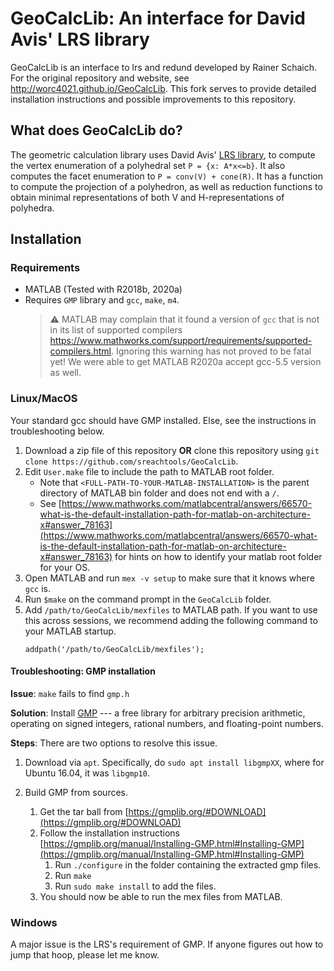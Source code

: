 # GeoCalcLib: An interface for David Avis' LRS library

GeoCalcLib is an interface to lrs and redund developed by
Rainer Schaich. For the original repository and website, see
http://worc4021.github.io/GeoCalcLib. This fork serves to
provide detailed installation instructions and possible
improvements to this repository.

## What does GeoCalcLib do?

The geometric calculation library uses David Avis'
[LRS library](http://cgm.cs.mcgill.ca/~avis/C/lrs.html), to
compute the vertex enumeration of a polyhedral set `P = {x:
A*x<=b}`. It also computes the facet enumeration to `P =
conv(V) + cone(R)`.  It has a function to compute the
projection of a polyhedron, as well as reduction functions
to obtain minimal representations of both V and
H-representations of polyhedra.


## Installation

### Requirements

- MATLAB (Tested with R2018b, 2020a)
- Requires `GMP` library and `gcc`, `make`, `m4`.
    > :warning: MATLAB may complain that it found a version
       of `gcc` that is not in its list of supported
       compilers https://www.mathworks.com/support/requirements/supported-compilers.html. Ignoring this warning has not proved to be fatal yet! We were able to get MATLAB R2020a accept gcc-5.5 version as well.
   

### Linux/MacOS

Your standard gcc should have GMP installed. Else, see the
instructions in troubleshooting below.

1. Download a zip file of this repository **OR** clone this
   repository using `git clone
   https://github.com/sreachtools/GeoCalcLib`.
1. Edit `User.make` file to include the path to MATLAB root
   folder. 
   - Note that `<FULL-PATH-TO-YOUR-MATLAB-INSTALLATION>` is the parent
   directory of MATLAB bin folder and does not end with a
   `/`.
   - See
      [https://www.mathworks.com/matlabcentral/answers/66570-what-is-the-default-installation-path-for-matlab-on-architecture-x#answer_78163](https://www.mathworks.com/matlabcentral/answers/66570-what-is-the-default-installation-path-for-matlab-on-architecture-x#answer_78163)
   for hints on how to identify your matlab root folder for your OS.
1. Open MATLAB and run `mex -v setup` to make sure that it
   knows where `gcc` is. 
1. Run `$make` on the command prompt in the `GeoCalcLib`
   folder.
1. Add `/path/to/GeoCalcLib/mexfiles` to MATLAB path. If you want to use this
   across sessions, we recommend adding the following command to your MATLAB
   startup.
   ```
   addpath('/path/to/GeoCalcLib/mexfiles');
   ```

#### Troubleshooting: GMP installation

**Issue**: `make` fails to find `gmp.h`

**Solution**: Install [GMP](https://gmplib.org/) ---  a free
library for arbitrary precision arithmetic, operating on
signed integers, rational numbers, and floating-point
numbers.

**Steps**:  There are two options to resolve this issue.
1) Download via `apt`.
Specifically, do `sudo apt install libgmpXX`, where for
Ubuntu 16.04, it was `libgmp10`.

2) Build GMP from sources. 
    1. Get the tar ball from
       [https://gmplib.org/#DOWNLOAD](https://gmplib.org/#DOWNLOAD)
    1. Follow the installation instructions
       [https://gmplib.org/manual/Installing-GMP.html#Installing-GMP](https://gmplib.org/manual/Installing-GMP.html#Installing-GMP)
       1. Run `./configure` in the folder containing the
          extracted gmp files.
       1. Run `make`
       1. Run `sudo make install` to add the files.
   1. You should now be able to run the mex files from MATLAB.

### Windows

A major issue is the LRS's requirement of GMP. If anyone
figures out how to jump that hoop, please let me know.
